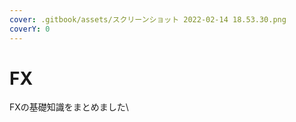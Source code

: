 ```yaml
---
cover: .gitbook/assets/スクリーンショット 2022-02-14 18.53.30.png
coverY: 0
---
```


# FX

FXの基礎知識をまとめました\


